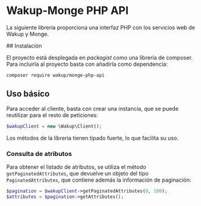 # Wakup-Monge PHP API

La siguiente librería proporciona una interfaz PHP con los servicios web de Wakup y Monge.

## Instalación

El proyecto está desplegada en _packagist_ como una librería de composer. Para incluirla al proyecto basta con añadirla como dependencia:

    composer require wakup/monge-php-api
    
## Uso básico

Para acceder al cliente, basta con crear una instancia, que se puede reutilizar para el resto de peticiones:

```php
$wakupClient = new \Wakup\Client();
```

Los métodos de la líbrería tienen tipado fuerte, lo que facilita su uso.

### Consulta de atributos

Para obtener el listado de atributos, se utiliza el método `getPaginatedAttributes`, que devuelve un objeto del tipo `PaginatedAttributes`, que contiene además la información de paginación:

```php
$pagination = $wakupClient->getPaginatedAttributes(0, 100);
$attributes = $pagination->getAttributes();
```